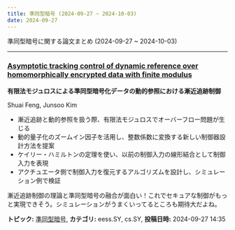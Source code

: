 ```yaml
---
title: 準同型暗号 (2024-09-27 ~ 2024-10-03)
date: 2024-09-27
---
```


準同型暗号に関する論文まとめ (2024-09-27 ~ 2024-10-03)


- - -

### [Asymptotic tracking control of dynamic reference over homomorphically encrypted data with finite modulus](http://arxiv.org/abs/2409.18787)

**有限法モジュロスによる準同型暗号化データの動的参照における漸近追跡制御**

Shuai Feng, Junsoo Kim

- 漸近追跡と動的参照を扱う際、有限法モジュロスでオーバーフロー問題が生じる
- 動的量子化のズームイン因子を活用し、整数係数に変換する新しい制御器設計方法を提案
- ケイリー・ハミルトンの定理を使い、以前の制御入力の線形結合として制御入力を表現
- アクチュエータ側で制御入力を復元するアルゴリズムを設計し、シミュレーション例で検証

漸近追跡制御の理論と準同型暗号の融合が面白い！これでセキュアな制御がもっと実現できそう。シミュレーションがうまくいってるところも期待大だよね。



**トピック:** [準同型暗号](../../he), **カテゴリ:** eess.SY, cs.SY, **投稿日時:** 2024-09-27 14:35
